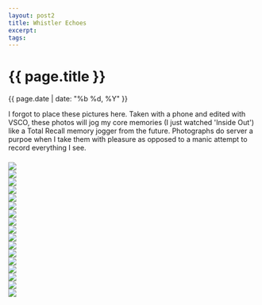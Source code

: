 ```yaml
---
layout: post2
title: Whistler Echoes
excerpt: 
tags: 
---
```

<div class="row">
<div class="col-sm-2"></div>
<div class="col-sm-8">


<h1> {{ page.title }} </h1>
<div class="pdate"> {{ page.date | date: "%b %d, %Y" }} </div>



I forgot to place these pictures here. Taken with  a phone and edited with VSCO, these photos
will jog my core memories (I just watched 'Inside Out') like a Total Recall memory jogger from the future.
 Photographs do server a purpoe when I take them with pleasure as opposed to a manic attempt to record everything I see.


<div id="demo5" class="flex-images" style="padding-top:0.5em;">
<div class="item" data-w="400" data-h="500">
	<div class="img"><a href="https://docs.google.com/uc?id=0B6d70FmpKIi1ckdVNm1uVWx3cEk"><img src="https://docs.google.com/uc?id=0B6d70FmpKIi1V0pkMTNDN2hWSm8" data-src="https://docs.google.com/uc?id=0B6d70FmpKIi1T2c0dE4tMnYyWVE"></a></div>
</div>
<div class="item" data-w="375" data-h="500">
	<div class="img"><a href="https://docs.google.com/uc?id=0B6d70FmpKIi1VUcyZWtEbVF6azQ"><img src="https://docs.google.com/uc?id=0B6d70FmpKIi1V0pkMTNDN2hWSm8" data-src="https://docs.google.com/uc?id=0B6d70FmpKIi1Qk5BVUlvb1JEQUk"></a></div>
</div>
<div class="item" data-w="374" data-h="500">
	<div class="img"><a href="https://docs.google.com/uc?id=0B6d70FmpKIi1TXg1TXV5VUVydk0"><img src="https://docs.google.com/uc?id=0B6d70FmpKIi1V0pkMTNDN2hWSm8" data-src="https://docs.google.com/uc?id=0B6d70FmpKIi1NVA0bmtLckhnY1U"></a></div>
</div>
<div class="item" data-w="399" data-h="500">
	<div class="img"><a href="https://docs.google.com/uc?id=0B6d70FmpKIi1ZS1CMktmamc5aVk"><img src="https://docs.google.com/uc?id=0B6d70FmpKIi1V0pkMTNDN2hWSm8" data-src="https://docs.google.com/uc?id=0B6d70FmpKIi1T19xeHlLNGdJN2s"></a></div>
</div>
<div class="item" data-w="500" data-h="375">
	<div class="img"><a href="https://docs.google.com/uc?id=0B6d70FmpKIi1aWlKcUJDb2tReVU"><img src="https://docs.google.com/uc?id=0B6d70FmpKIi1V0pkMTNDN2hWSm8" data-src="https://docs.google.com/uc?id=0B6d70FmpKIi1VTJURnJvUk5tRGs"></a></div>
</div>
<div class="item" data-w="333" data-h="500">
	<div class="img"><a href="https://docs.google.com/uc?id=0B6d70FmpKIi1TjQ3U01qUjEwVDQ"><img src="https://docs.google.com/uc?id=0B6d70FmpKIi1V0pkMTNDN2hWSm8" data-src="https://docs.google.com/uc?id=0B6d70FmpKIi1YUMzeDZJR1dtV28"></a></div>
</div>
<div class="item" data-w="400" data-h="500">
	<div class="img"><a href="https://docs.google.com/uc?id=0B6d70FmpKIi1Wm91QVJ6YVl3eUE"><img src="https://docs.google.com/uc?id=0B6d70FmpKIi1V0pkMTNDN2hWSm8" data-src="https://docs.google.com/uc?id=0B6d70FmpKIi1bExHdDhGbmRGdFk"></a></div>
</div>
<div class="item" data-w="370" data-h="500">
	<div class="img"><a href="https://docs.google.com/uc?id=0B6d70FmpKIi1d004T1lTM1labEE"><img src="https://docs.google.com/uc?id=0B6d70FmpKIi1V0pkMTNDN2hWSm8" data-src="https://docs.google.com/uc?id=0B6d70FmpKIi1UnZhUHpjSmJhUzA"></a></div>
</div>
<div class="item" data-w="375" data-h="500">
	<div class="img"><a href="https://docs.google.com/uc?id=0B6d70FmpKIi1aU8tejV0N1FSQ00"><img src="https://docs.google.com/uc?id=0B6d70FmpKIi1V0pkMTNDN2hWSm8" data-src="https://docs.google.com/uc?id=0B6d70FmpKIi1bWotdHJ5V0hpQUU"></a></div>
</div>
<div class="item" data-w="333" data-h="500">
	<div class="img"><a href="https://docs.google.com/uc?id=0B6d70FmpKIi1LUF1eDJqOFVOM3c"><img src="https://docs.google.com/uc?id=0B6d70FmpKIi1V0pkMTNDN2hWSm8" data-src="https://docs.google.com/uc?id=0B6d70FmpKIi1TmljOEdCRGdLY3c"></a></div>
</div>
<div class="item" data-w="374" data-h="500">
	<div class="img"><a href="https://docs.google.com/uc?id=0B6d70FmpKIi1dk9JN2tvUUlRNEE"><img src="https://docs.google.com/uc?id=0B6d70FmpKIi1V0pkMTNDN2hWSm8" data-src="https://docs.google.com/uc?id=0B6d70FmpKIi1YXo0SHR2NmJCWlU"></a></div>
</div>
<div class="item" data-w="500" data-h="370">
	<div class="img"><a href="https://docs.google.com/uc?id=0B6d70FmpKIi1YmtFb3BLN1J4TmM"><img src="https://docs.google.com/uc?id=0B6d70FmpKIi1V0pkMTNDN2hWSm8" data-src="https://docs.google.com/uc?id=0B6d70FmpKIi1cWFXYzhQZUdYWEk"></a></div>
</div>
<div class="item" data-w="500" data-h="370">
	<div class="img"><a href="https://docs.google.com/uc?id=0B6d70FmpKIi1Q19xSXhPd0NOQm8"><img src="https://docs.google.com/uc?id=0B6d70FmpKIi1V0pkMTNDN2hWSm8" data-src="https://docs.google.com/uc?id=0B6d70FmpKIi1SWx2Z1ozM1BVWXc"></a></div>
</div>
<div class="item" data-w="500" data-h="375">
	<div class="img"><a href="https://docs.google.com/uc?id=0B6d70FmpKIi1VFdHa0pkRVJxUnc"><img src="https://docs.google.com/uc?id=0B6d70FmpKIi1V0pkMTNDN2hWSm8" data-src="https://docs.google.com/uc?id=0B6d70FmpKIi1NElna3diMW1mb3c"></a></div>
</div>
<div class="item" data-w="333" data-h="500">
	<div class="img"><a href="https://docs.google.com/uc?id=0B6d70FmpKIi1eWpSY1VCVjJPVHM"><img src="https://docs.google.com/uc?id=0B6d70FmpKIi1V0pkMTNDN2hWSm8" data-src="https://docs.google.com/uc?id=0B6d70FmpKIi1bjFZd2w2U3ZpOWs"></a></div>
</div>
<div class="item" data-w="375" data-h="500">
	<div class="img"><a href="https://docs.google.com/uc?id=0B6d70FmpKIi1aFlUUzNNQVhIMGc"><img src="https://docs.google.com/uc?id=0B6d70FmpKIi1V0pkMTNDN2hWSm8" data-src="https://docs.google.com/uc?id=0B6d70FmpKIi1aFlUUzNNQVhIMGc"></a></div>
</div>
<div class="item" data-w="375" data-h="500">
	<div class="img"><a href="https://docs.google.com/uc?id=0B6d70FmpKIi1dDNBUlVlLUptSlk"><img src="https://docs.google.com/uc?id=0B6d70FmpKIi1V0pkMTNDN2hWSm8" data-src="https://docs.google.com/uc?id=0B6d70FmpKIi1dDNBUlVlLUptSlk"></a></div>
</div>
</div>
<script>
$('#demo5').flexImages({ rowHeight:500 , truncate: 0});
</script>
